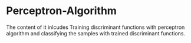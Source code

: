# Perceptron-Algorithm
The content of it inlcudes Training discriminant functions with perceptron algorithm and classifying the samples with trained discriminant functions.
